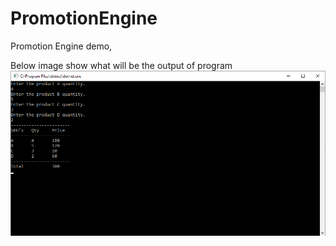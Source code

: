 # PromotionEngine
 Promotion Engine demo,
 
 Below image show what will be the output of program
![out put image](https://github.com/shadabs22/PromotionEngine/blob/master/PromotionEngine/Content/Images/promotion_engine_cart_output.png?raw=true)
